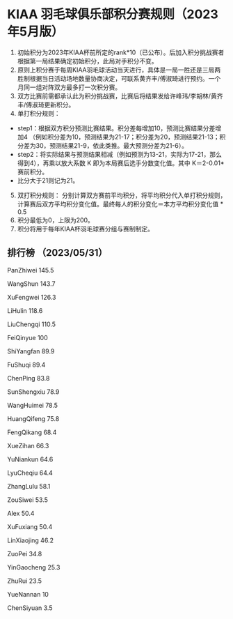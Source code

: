 # KIAA 羽毛球俱乐部积分赛规则（2023年5月版）

1. 初始积分为2023年KIAA杯前所定的rank\*10（已公布）。后加入积分挑战赛者根据第一局结果确定初始积分，此局对手积分不变。
2. 原则上积分赛于每周KIAA羽毛球活动当天进行，具体是一局一胜还是三局两胜制根据当日活动场地数量协商决定，可联系黄齐丰/傅淑琦进行预约。一个月同一组对阵双方最多打一次积分赛。
3. 双方比赛前需都承认此为积分挑战赛，比赛后将结果发给许峰玮/李胡林/黄齐丰/傅淑琦更新积分。
4. 单打积分规则：
 - step1：根据双方积分预测比赛结果。积分差每增加10，预测比赛结果分差增加4
（例如积分差为10，预测结果为21-17；积分差为20，预测结果21-13；积分差为30，预测结果21-9，依此类推。最大预测分差为21-6）。
 - step2：将实际结果与预测结果相减（例如预测为13-21，实际为17-21，那么得到4），再乘以放大系数 K 即为本局赛后选手分数变化值。其中 K＝2-0.01\*赛前积分。
 - 比分大于21则记为21。
5. 双打积分规则：
分别计算双方赛前平均积分，将平均积分代入单打积分规则，计算赛后双方平均积分变化值。最终每人的积分变化＝本方平均积分变化值 * 0.5
6. 积分最低为0，上限为200。
7. 积分将用于每年KIAA杯羽毛球赛分组与赛制制定。
  
  

## 排行榜 （2023/05/31）

PanZhiwei 145.5 

WangShun 143.7 

XuFengwei 126.3 

LiHulin 118.6 

LiuChengqi 110.5 

FeiQinyue 100 

ShiYangfan 89.9 

FuShuqi 89.4 

ChenPing 83.8 

SunShengxiu 78.9 

WangHuimei 78.5 

HuangQifeng 75.8 

FengQikang 68.4 

XueZihan 66.3 

YuNiankun 64.6 

LyuCheqiu 64.4 

ZhangLulu 58.1 

ZouSiwei 53.5 

Alex 50.4 

XuFuxiang 50.4 

LinXiaojing 46.2 

ZuoPei 34.8 

YinGaocheng 25.3 

ZhuRui 23.5 

YueNannan 10 

ChenSiyuan 3.5
